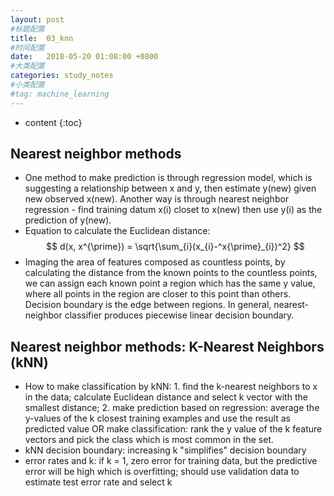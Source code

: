 ```yaml
---
layout: post
#标题配置
title:  03_knn
#时间配置
date:   2018-05-20 01:08:00 +0800
#大类配置
categories: study_notes
#小类配置
#tag: machine_learning
---
```


* content
{:toc}


## Nearest neighbor methods
* One method to make prediction is through regression model, which is suggesting a
relationship between x and y, then estimate y(new) given new observed x(new).
Another way is through nearest neighbor regression - find training datum x(i) closet
to x(new) then use y(i) as the prediction of y(new).
* Equation to calculate the Euclidean distance:
$$ d(x, x^{\prime}) = \sqrt{\sum_{i}(x_{i}-^x{\prime}_{i})^2} $$  
* Imaging the area of features composed as countless points, by calculating the
distance from the known points to the countless points, we can assign each known point
a region which has the same y value, where all points in the region are closer to this point than others. Decision boundary is the edge between regions. In general, nearest-neighbor classifier produces piecewise linear decision boundary.   

## Nearest neighbor methods: K-Nearest Neighbors (kNN)  
* How to make classification by kNN: 1. find the k-nearest neighbors to x in the data; calculate Euclidean distance and select k vector with the smallest distance; 2. make prediction based on regression: average the y-values of the k closest training examples and use the result as predicted value OR make classification: rank the y value of the k feature vectors and pick the class which is most common in the set.   
* kNN decision boundary: increasing k "simplifies" decision boundary   
* error rates and k: if k = 1, zero error for training data, but the predictive error will be high which is overfitting; should use validation data to estimate test error rate and select k
